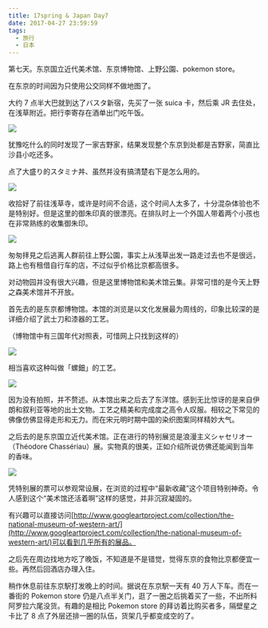 ```yaml
---
title: 17spring & Japan Day7
date: 2017-04-27 23:59:59
tags:
  - 旅行
  - 日本
---
```


第七天。东京国立近代美术馆、东京博物馆、上野公園、pokemon store。

在东京的时间因为只使用公交同样不做地图了。

大约 7 点半大巴就到达了バスタ新宿，先买了一张 suica 卡，然后乘 JR 去住处，在浅草附近。把行李寄存在酒单出门吃午饭。

![](https://c1.staticflickr.com/5/4162/34145062490_b8f24090aa_z.jpg)

犹豫吃什么的同时发现了一家吉野家，结果发现整个东京到处都是吉野家，简直比沙县小吃还多。

点了大盛り的スタミナ丼、虽然并没有搞清楚右下是怎么用的。

![](https://c1.staticflickr.com/5/4169/34489236586_dafb0291e3_z.jpg)

收拾好了前往浅草寺，或许是时间不合适，这个时间人太多了，十分混杂体验也不是特别好。但是这里的御朱印真的很漂亮。在排队时上一个外国人带着两个小孩也在非常熟练的收集御朱印。

![](https://c1.staticflickr.com/5/4250/34728103006_4dd7392fd2_c.jpg)

匆匆拝見之后逃离人群前往上野公園，事实上从浅草出发一路走过去也不是很远，路上也有租借自行车的店，不过似乎价格比京都高很多。

对动物园并没有很大兴趣，但是这里博物馆和美术馆云集。非常可惜的是今天上野之森美术馆并不开放。

首先去的是东京都博物馆。本馆的浏览是以文化发展最为周线的，印象比较深的是详细介绍了武士刀和漆器的工艺。

（博物馆中有三国年代对照表，可惜网上只找到这样的）

![](https://c1.staticflickr.com/5/4247/33926421084_792f7acd13_c.jpg)

相当喜欢这种叫做「螺鈿」的工艺。

![](https://c1.staticflickr.com/5/4202/34382909110_1c30298d26_c.jpg)

因为没有拍照，并不赘述。从本馆出来之后去了东洋馆。感到无比惊讶的是来自伊朗和叙利亚等地的出土文物。工艺之精美和完成度之高令人叹服。相较之下常见的佛像仿佛显得走形和无力。而在宋元明时期中国的染织图案同样精妙大气。

之后去的是东京国立近代美术馆。正在进行的特别展览是浪漫主义シャセリオー（Théodore Chassériau）展。实物真的很美，正如介绍所说仿佛还能闻到当年的香味。

![](https://c1.staticflickr.com/5/4163/34548087855_37a716e503_b.jpg)

凭特别展的票可以参观常设展，在浏览的过程中“最新收藏”这个项目特别神奇。令人感到这个“美术馆还活着啊”这样的感觉，并非沉寂凝固的。

有兴趣可以直接访问[http://www.googleartproject.com/collection/the-national-museum-of-western-art/](http://www.googleartproject.com/collection/the-national-museum-of-western-art/)可以看到几乎所有的展品。

之后先在周边找地方吃了晚饭，不知道是不是错觉，觉得东京的食物比京都便宜一些。再然后回酒店办理入住。

稍作休息前往东京駅打发晚上的时间。据说在东京駅一天有 40 万人下车。而在一番街的 Pokemon store 仍是八点半关门，逛了一圈之后挑着买了一些，不出所料阿罗拉六尾没货。有趣的是相比 Pokemon store 的拜访着比购买者多，隔壁星之卡比了 8 点了外层还排一圈的队伍，货架几乎都变成空的了。
